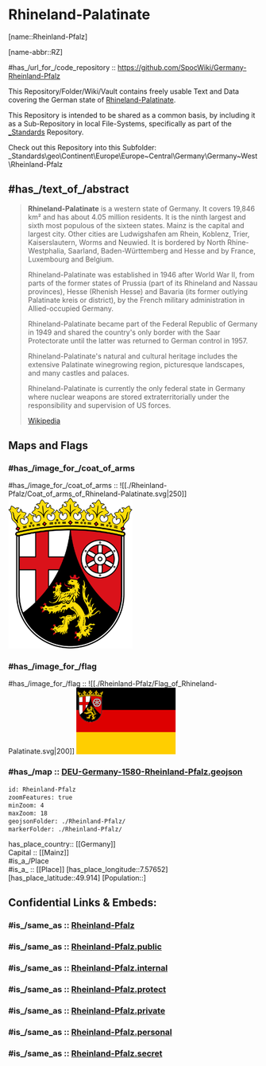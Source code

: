 ﻿---
aliases:
- Rhineland-Palatinate
- Rheinland-Pfalz
archives_at: "[[_Standards/WikiData/WD~Landeshauptarchiv Koblenz]]"
area: 19853.36
award_received: '[[_Standards/WikiData/WD~BigBrotherAwards]]'
capital: '[[_Standards/WikiData/WD~Mainz]]'
category_for_honorary_citizens_of_entity: '[[_Standards/WikiData/WD~Q19473381]]'
coat_of_arms: "[[_Standards/WikiData/WD~coat of arms of Rhineland-Palatinate]]"
coat_of_arms_image: "http://commons.wikimedia.org/wiki/Special:FilePath/Coat%20of%20arms%20of%20Rhineland-Palatinate.svg"
Commons_category: Rhineland-Palatinate
Commons_gallery: Rheinland-Pfalz
Confidential: public
contains_the_administrative_territorial_entity:
- '[[_Standards/WikiData/WD~Rheinhessen-Pfalz]]'
- "[[_Standards/WikiData/WD~Trier Government Region]]"
- "[[_Standards/WikiData/WD~Koblenz Government Region]]"
- "[[_Standards/WikiData/WD~Montabaur Government Region]]"
- '[[_Standards/WikiData/WD~Q2137712]]'
- "[[_Standards/WikiData/WD~Rheinhessen Government Region]]"
- '[[_Standards/WikiData/WD~Mainz]]'
- '[[_Standards/WikiData/WD~Ludwigshafen]]'
- '[[_Standards/WikiData/WD~Koblenz]]'
- '[[_Standards/WikiData/WD~Trier]]'
- '[[_Standards/WikiData/WD~Kaiserslautern]]'
- '[[_Standards/WikiData/WD~Worms]]'
- "[[_Standards/WikiData/WD~Neustadt an der Weinstraße]]"
- '[[_Standards/WikiData/WD~Speyer]]'
- '[[_Standards/WikiData/WD~Frankenthal]]'
- "[[_Standards/WikiData/WD~Landau in der Pfalz]]"
- '[[_Standards/WikiData/WD~Germersheim]]'
- "[[_Standards/WikiData/WD~Südliche Weinstraße]]"
- '[[_Standards/WikiData/WD~Rhein-Pfalz]]'
- '[[_Standards/WikiData/WD~Südwestpfalz]]'
- '[[_Standards/WikiData/WD~Kaiserslautern]]'
- "[[_Standards/WikiData/WD~Bad Dürkheim (district)]]"
- '[[_Standards/WikiData/WD~Kusel]]'
- '[[_Standards/WikiData/WD~Alzey-Worms]]'
- '[[_Standards/WikiData/WD~Donnersbergkreis]]'
- '[[_Standards/WikiData/WD~Mainz-Bingen]]'
- '[[_Standards/WikiData/WD~Rhein-Hunsrück-Kreis]]'
- '[[_Standards/WikiData/WD~Birkenfeld]]'
- "[[_Standards/WikiData/WD~Bad Kreuznach]]"
- '[[_Standards/WikiData/WD~Trier-Saarburg]]'
- '[[_Standards/WikiData/WD~Vulkaneifel]]'
- "[[_Standards/WikiData/WD~Eifelkreis Bitburg-Prüm]]"
- '[[_Standards/WikiData/WD~Bernkastel-Wittlich]]'
- '[[_Standards/WikiData/WD~Cochem-Zell]]'
- '[[_Standards/WikiData/WD~Mayen-Koblenz]]'
- '[[_Standards/WikiData/WD~Ahrweiler]]'
- '[[_Standards/WikiData/WD~Westerwaldkreis]]'
- '[[_Standards/WikiData/WD~Rhein-Lahn-Kreis]]'
- '[[_Standards/WikiData/WD~Neuwied]]'
- "[[_Standards/WikiData/WD~Altenkirchen district]]"
- '[[_Standards/WikiData/WD~Pirmasens]]'
- '[[_Standards/WikiData/WD~Zweibrücken]]'
coordinate_location: "Point(7.449722 49.913056)"
country: '[[_Standards/WikiData/WD~Germany]]'
cssclasses:
- state
described_by_source:
- "[[_Standards/WikiData/WD~Armenian Soviet Encyclopedia]]"
Dewey_Decimal_Classification: 2--4343
economy_of_topic: "[[_Standards/WikiData/WD~economy of Rhineland-Palatinate]]"
elevation_above_sea_level: 89
expiryDate: 
Facebook_username: landesregierungrheinlandpfalz
FIPS_10_4_countries_and_regions_: GM08
flag: "[[_Standards/WikiData/WD~flag of Rhineland-Palatinate]]"
flag_image: "http://commons.wikimedia.org/wiki/Special:FilePath/Flag%20of%20Rhineland-Palatinate.svg"
geoshape: "http://commons.wikimedia.org/data/main/Data:Rheinland-Pfalz.map"
German_regional_key: 07
HASC:
- DE.RP
has_id_wikidata: Q1200
has_time_started: 1946-08-30
head_of_government: "[[_Standards/WikiData/WD~Malu Dreyer]]"
highest_judicial_authority: "[[_Standards/WikiData/WD~Constitutional Court of Rhineland-Palatinate]]"
highest_point: '[[_Standards/WikiData/WD~Erbeskopf]]'
history_of_topic: "[[_Standards/WikiData/WD~history of Rhineland-Palatinate]]"
icon: Flag_of_Rhineland-Palatinate
image: "http://commons.wikimedia.org/wiki/Special:FilePath/Mainz%20Deutschhaus%20BW%202012-08-18%2013-28-02.jpg"
inception: 1946-08-30
Instagram_username: ministerpraesidentin.rlp
instance_of:
- "[[_Standards/WikiData/WD~federated state of Germany]]"
isDeleted: false
ISO3166_2: DE-RP
ISO_3166_2_code: DE-RP
keywords: 
language_used:
- '[[_Standards/WikiData/WD~Luxembourgish]]'
- "[[_Standards/WikiData/WD~Palatinate German]]"
layout: 
legislative_body:
- "[[_Standards/WikiData/WD~Landtag of Rhineland-Palatinate]]"
linkTitle: 
located_in_the_administrative_territorial_entity: '[[_Standards/WikiData/WD~Germany]]'
located_in_time_zone:
- "[[_Standards/WikiData/WD~UTC+01:00]]"
- "[[_Standards/WikiData/WD~UTC+02:00]]"
location:
- 49.914
- 7.57652
locator_map_image: "http://commons.wikimedia.org/wiki/Special:FilePath/Locator%20map%20Rhineland-Palatinate%20in%20Germany.svg"
lowest_point: '[[_Standards/WikiData/WD~Nonnenwerth]]'
native_label:
- Rheinland-Pfalz
NUTS_code: DEB
office_held_by_head_of_government: "[[_Standards/WikiData/WD~Minister-President of Rhineland-Palatinate]]"
official_name: Rheinland-Pfalz
official_website: "https://www.rlp.de/"
OmegaWiki_Defined_Meaning: 642911
open_data_portal:
- "[[_Standards/WikiData/WD~Open-Government-Data-Portal Rheinland-Pfalz]]"
page_banner: "http://commons.wikimedia.org/wiki/Special:FilePath/Rhine%20valley%20banner.jpg"
permanent_duplicated_item:
- '[[_Standards/WikiData/WD~Q25930020]]'
population: 4084844
pronunciation_audio: "http://commons.wikimedia.org/wiki/Special:FilePath/De-Rheinland-Pfalz2.ogg"
publish: true
publishDate: 
shares_border_with:
- '[[_Standards/WikiData/WD~Lorraine]]'
- '[[_Standards/WikiData/WD~Baden-Württemberg]]'
- "[[_Standards/WikiData/WD~Province of Liege]]"
- "[[_Standards/WikiData/WD~North Rhine-Westphalia]]"
- '[[_Standards/WikiData/WD~Hesse]]'
- '[[_Standards/WikiData/WD~Saarland]]'
- '[[_Standards/WikiData/WD~Moselle]]'
- '[[_Standards/WikiData/WD~Bas-Rhin]]'
- '[[_Standards/WikiData/WD~Wallonia]]'
SpocWebEntityId: 36021
tags:
- geo/State
topic_s_main_Wikimedia_portal: "[[_Standards/WikiData/WD~Portal:Rhineland-Palatinate]]"
type: State
X_username: rlpNews
---

# Rhineland-Palatinate

[name::Rheinland-Pfalz] 

[name-abbr::RZ] 

#has_/url_for_/code_repository :: https://github.com/SpocWiki/Germany-Rheinland-Pfalz 

This Repository/Folder/Wiki/Vault contains freely usable Text and Data 
covering the German state of [Rhineland-Palatinate](https://en.wikipedia.org/wiki/Rhineland-Palatinate).   

This Repository is intended to be shared as a common basis, 
by including it as a Sub-Repository in local File-Systems, 
specifically as part of the [\_Standards](https://github.com/SpocWiki/_Standards) Repository. 

Check out this Repository into this Subfolder: 
\_Standards\geo\Continent\Europe\Europe~Central\Germany\Germany~West\Rheinland-Pfalz 


## #has_/text_of_/abstract  


> **Rhineland-Palatinate** is a western state of Germany. 
> It covers 19,846 km² and has about 4.05 million residents. 
> It is the ninth largest and sixth most populous of the sixteen states. 
> Mainz is the capital and largest city. Other cities are Ludwigshafen am Rhein, 
> Koblenz, Trier, Kaiserslautern, Worms and Neuwied. 
> It is bordered by North Rhine-Westphalia, Saarland, Baden-Württemberg and Hesse 
> and by France, Luxembourg and Belgium.
>
> Rhineland-Palatinate was established in 1946 after World War II, from parts of the 
> former states of Prussia (part of its Rhineland and Nassau provinces), 
> Hesse (Rhenish Hesse) and Bavaria (its former outlying Palatinate kreis or district), 
> by the French military administration in Allied-occupied Germany. 
> 
> Rhineland-Palatinate became part of the Federal Republic of Germany in 1949 
> and shared the country's only border with the Saar Protectorate 
> until the latter was returned to German control in 1957. 
> 
> Rhineland-Palatinate's natural and cultural heritage includes 
> the extensive Palatinate winegrowing region, picturesque landscapes, 
> and many castles and palaces. 
> 
> Rhineland-Palatinate is currently the only federal state in Germany 
> where nuclear weapons are stored extraterritorially 
> under the responsibility and supervision of US forces.
>
> [Wikipedia](https://en.wikipedia.org/wiki/Rhineland-Palatinate) 


## Maps and Flags 

### #has_/image_for_/coat_of_arms 


#has_/image_for_/coat_of_arms :: ![[./Rheinland-Pfalz/Coat_of_arms_of_Rhineland-Palatinate.svg|250]]<img src="./Rheinland-Pfalz/Coat_of_arms_of_Rhineland-Palatinate.svg" width=250/> 

### #has_/image_for_/flag


#has_/image_for_/flag :: ![[./Rheinland-Pfalz/Flag_of_Rhineland-Palatinate.svg|200]] <img src="./Rheinland-Pfalz/Flag_of_Rhineland-Palatinate.svg" width=200/> 


### #has_/map :: [DEU-Germany-1580-Rheinland-Pfalz.geojson](./Rheinland-Pfalz/DEU-Germany-1580-Rheinland-Pfalz.geojson) 


```leaflet
id: Rheinland-Pfalz
zoomFeatures: true 
minZoom: 4 
maxZoom: 18
geojsonFolder: ./Rheinland-Pfalz/
markerFolder: ./Rheinland-Pfalz/
```

has_place_country:: [[Germany]]  
Capital :: [[Mainz]]  
#is_a_/Place  
#is_a_ :: [[Place]] 
[has_place_longitude::7.57652] 
[has_place_latitude::49.914] 
[Population::] 


## Confidential Links & Embeds: 

### #is_/same_as :: [Rheinland-Pfalz](/_Standards/Earth/Continent/Europe/Europe~Central/Germany/Germany~West/Rheinland-Pfalz.md) 

### #is_/same_as :: [Rheinland-Pfalz.public](/_public/Earth/Continent/Europe/Europe~Central/Germany/Germany~West/Rheinland-Pfalz.public.md) 

### #is_/same_as :: [Rheinland-Pfalz.internal](/_internal/Earth/Continent/Europe/Europe~Central/Germany/Germany~West/Rheinland-Pfalz.internal.md) 

### #is_/same_as :: [Rheinland-Pfalz.protect](/_protect/Earth/Continent/Europe/Europe~Central/Germany/Germany~West/Rheinland-Pfalz.protect.md) 

### #is_/same_as :: [Rheinland-Pfalz.private](/_private/Earth/Continent/Europe/Europe~Central/Germany/Germany~West/Rheinland-Pfalz.private.md) 

### #is_/same_as :: [Rheinland-Pfalz.personal](/_personal/Earth/Continent/Europe/Europe~Central/Germany/Germany~West/Rheinland-Pfalz.personal.md) 

### #is_/same_as :: [Rheinland-Pfalz.secret](/_secret/Earth/Continent/Europe/Europe~Central/Germany/Germany~West/Rheinland-Pfalz.secret.md)

